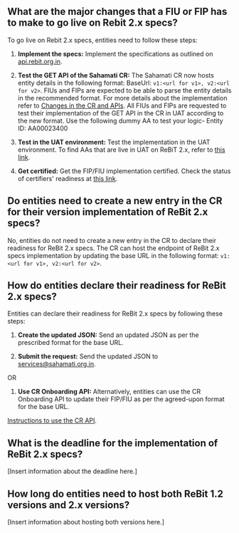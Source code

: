 ## What are the major changes that a FIU or FIP has to make to go live on Rebit 2.x specs?

To go live on Rebit 2.x specs, entities need to follow these steps:

1. **Implement the specs:** Implement the specifications as outlined on [api.rebit.org.in](api.rebit.org.in).
   
2. **Test the GET API of the Sahamati CR:** The Sahamati CR now hosts entity details in the following format: BaseUrl: `v1:<url for v1>, v2:<url for v2>`. FIUs and FIPs are expected to be able to parse the entity details in the recommended format. For more details about the implementation refer to [Changes in the CR and APIs](https://github.com/Sahamati/Ecosystem-Readiness-for-ReBIT-2.x-specs-/blob/main/Changes_in_CR_and_APIs). All FIUs and FIPs are requested to test their implementation of the GET API in the CR in UAT according to the new format. Use the following dummy AA to test your logic- Entity ID: AA00023400

3. **Test in the UAT environment:** Test the implementation in the UAT environment. To find AAs that are live in UAT on ReBiT 2.x, refer to [this link](https://github.com/Sahamati/Ecosystem-Readiness-for-ReBIT-2.x-specs-/blob/main/Readiness_of_AAs.md).

4. **Get certified:** Get the FIP/FIU implementation certified. Check the status of certifiers' readiness at [this link](https://github.com/Sahamati/Ecosystem-Readiness-for-ReBIT-2.x-specs-/blob/main/Status_of_Certifiers.md).

## Do entities need to create a new entry in the CR for their version implementation of ReBit 2.x specs?

No, entities do not need to create a new entry in the CR to declare their readiness for ReBit 2.x specs. The CR can host the endpoint of ReBit 2.x specs implementation by updating the base URL in the following format: `v1:<url for v1>, v2:<url for v2>`.

## How do entities declare their readiness for ReBit 2.x specs?

Entities can declare their readiness for ReBit 2.x specs by following these steps:

1. **Create the updated JSON:** Send an updated JSON as per the prescribed format for the base URL.

2. **Submit the request:** Send the updated JSON to [services@sahamati.org.in](mailto:services@sahamati.org.in).

OR 

1. **Use CR Onboarding API:** Alternatively, entities can use the CR Onboarding API to update their FIP/FIU as per the agreed-upon format for the base URL.

[Instructions to use the CR API](api.rebit.org.in).

## What is the deadline for the implementation of ReBit 2.x specs?

[Insert information about the deadline here.]

## How long do entities need to host both ReBit 1.2 versions and 2.x versions?

[Insert information about hosting both versions here.]
